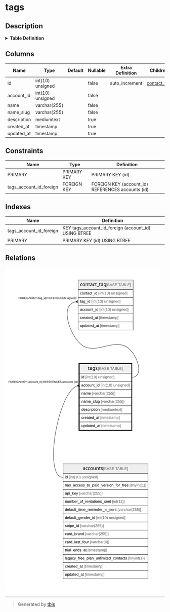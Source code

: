 # tags

## Description

<details>
<summary><strong>Table Definition</strong></summary>

```sql
CREATE TABLE `tags` (
  `id` int(10) unsigned NOT NULL AUTO_INCREMENT,
  `account_id` int(10) unsigned NOT NULL,
  `name` varchar(255) COLLATE utf8mb4_unicode_ci NOT NULL,
  `name_slug` varchar(255) COLLATE utf8mb4_unicode_ci NOT NULL,
  `description` mediumtext COLLATE utf8mb4_unicode_ci,
  `created_at` timestamp NULL DEFAULT NULL,
  `updated_at` timestamp NULL DEFAULT NULL,
  PRIMARY KEY (`id`),
  KEY `tags_account_id_foreign` (`account_id`),
  CONSTRAINT `tags_account_id_foreign` FOREIGN KEY (`account_id`) REFERENCES `accounts` (`id`) ON DELETE CASCADE
) ENGINE=InnoDB DEFAULT CHARSET=utf8mb4 COLLATE=utf8mb4_unicode_ci
```

</details>

## Columns

| Name | Type | Default | Nullable | Extra Definition | Children | Parents | Comment |
| ---- | ---- | ------- | -------- | --------------- | -------- | ------- | ------- |
| id | int(10) unsigned |  | false | auto_increment | [contact_tag](contact_tag.md) |  |  |
| account_id | int(10) unsigned |  | false |  |  | [accounts](accounts.md) |  |
| name | varchar(255) |  | false |  |  |  |  |
| name_slug | varchar(255) |  | false |  |  |  |  |
| description | mediumtext |  | true |  |  |  |  |
| created_at | timestamp |  | true |  |  |  |  |
| updated_at | timestamp |  | true |  |  |  |  |

## Constraints

| Name | Type | Definition |
| ---- | ---- | ---------- |
| PRIMARY | PRIMARY KEY | PRIMARY KEY (id) |
| tags_account_id_foreign | FOREIGN KEY | FOREIGN KEY (account_id) REFERENCES accounts (id) |

## Indexes

| Name | Definition |
| ---- | ---------- |
| tags_account_id_foreign | KEY tags_account_id_foreign (account_id) USING BTREE |
| PRIMARY | PRIMARY KEY (id) USING BTREE |

## Relations

![er](tags.svg)

---

> Generated by [tbls](https://github.com/k1LoW/tbls)
